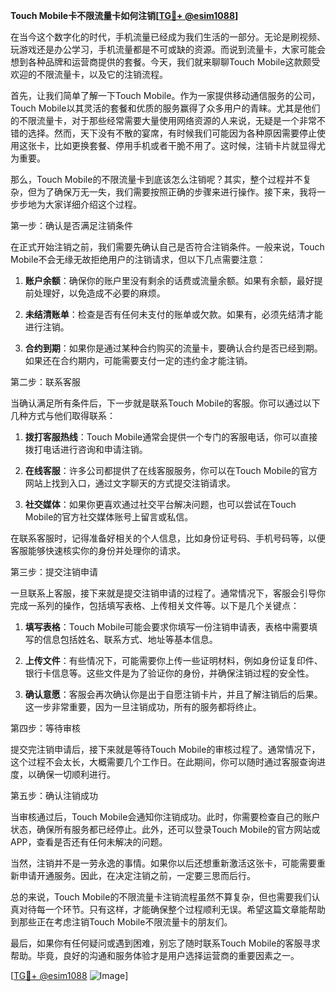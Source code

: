 **Touch Mobile卡不限流量卡如何注销[[TG💪+ @esim1088](https://t.me/s/esim1088)]**

在当今这个数字化的时代，手机流量已经成为我们生活的一部分。无论是刷视频、玩游戏还是办公学习，手机流量都是不可或缺的资源。而说到流量卡，大家可能会想到各种品牌和运营商提供的套餐。今天，我们就来聊聊Touch Mobile这款颇受欢迎的不限流量卡，以及它的注销流程。

首先，让我们简单了解一下Touch Mobile。作为一家提供移动通信服务的公司，Touch Mobile以其灵活的套餐和优质的服务赢得了众多用户的青睐。尤其是他们的不限流量卡，对于那些经常需要大量使用网络资源的人来说，无疑是一个非常不错的选择。然而，天下没有不散的宴席，有时候我们可能因为各种原因需要停止使用这张卡，比如更换套餐、停用手机或者干脆不用了。这时候，注销卡片就显得尤为重要。

那么，Touch Mobile的不限流量卡到底该怎么注销呢？其实，整个过程并不复杂，但为了确保万无一失，我们需要按照正确的步骤来进行操作。接下来，我将一步步地为大家详细介绍这个过程。

第一步：确认是否满足注销条件

在正式开始注销之前，我们需要先确认自己是否符合注销条件。一般来说，Touch Mobile不会无缘无故拒绝用户的注销请求，但以下几点需要注意：

1. **账户余额**：确保你的账户里没有剩余的话费或流量余额。如果有余额，最好提前处理好，以免造成不必要的麻烦。
   
2. **未结清账单**：检查是否有任何未支付的账单或欠款。如果有，必须先结清才能进行注销。

3. **合约到期**：如果你是通过某种合约购买的流量卡，要确认合约是否已经到期。如果还在合约期内，可能需要支付一定的违约金才能注销。

第二步：联系客服

当确认满足所有条件后，下一步就是联系Touch Mobile的客服。你可以通过以下几种方式与他们取得联系：

1. **拨打客服热线**：Touch Mobile通常会提供一个专门的客服电话，你可以直接拨打电话进行咨询和申请注销。
   
2. **在线客服**：许多公司都提供了在线客服服务，你可以在Touch Mobile的官方网站上找到入口，通过文字聊天的方式提交注销请求。

3. **社交媒体**：如果你更喜欢通过社交平台解决问题，也可以尝试在Touch Mobile的官方社交媒体账号上留言或私信。

在联系客服时，记得准备好相关的个人信息，比如身份证号码、手机号码等，以便客服能够快速核实你的身份并处理你的请求。

第三步：提交注销申请

一旦联系上客服，接下来就是提交注销申请的过程了。通常情况下，客服会引导你完成一系列的操作，包括填写表格、上传相关文件等。以下是几个关键点：

1. **填写表格**：Touch Mobile可能会要求你填写一份注销申请表，表格中需要填写的信息包括姓名、联系方式、地址等基本信息。

2. **上传文件**：有些情况下，可能需要你上传一些证明材料，例如身份证复印件、银行卡信息等。这些文件是为了验证你的身份，并确保注销过程的安全性。

3. **确认意愿**：客服会再次确认你是出于自愿注销卡片，并且了解注销后的后果。这一步非常重要，因为一旦注销成功，所有的服务都将终止。

第四步：等待审核

提交完注销申请后，接下来就是等待Touch Mobile的审核过程了。通常情况下，这个过程不会太长，大概需要几个工作日。在此期间，你可以随时通过客服查询进度，以确保一切顺利进行。

第五步：确认注销成功

当审核通过后，Touch Mobile会通知你注销成功。此时，你需要检查自己的账户状态，确保所有服务都已经停止。此外，还可以登录Touch Mobile的官方网站或APP，查看是否还有任何未解决的问题。

当然，注销并不是一劳永逸的事情。如果你以后还想重新激活这张卡，可能需要重新申请开通服务。因此，在决定注销之前，一定要三思而后行。

总的来说，Touch Mobile的不限流量卡注销流程虽然不算复杂，但也需要我们认真对待每一个环节。只有这样，才能确保整个过程顺利无误。希望这篇文章能帮助到那些正在考虑注销Touch Mobile不限流量卡的朋友们。

最后，如果你有任何疑问或遇到困难，别忘了随时联系Touch Mobile的客服寻求帮助。毕竟，良好的沟通和服务体验才是用户选择运营商的重要因素之一。

[[TG💪+ @esim1088](https://t.me/s/esim1088) ![Image](https://i.postimg.cc/4NQfJmqS/Snipaste-2025-05-13-00-14-12.png)]